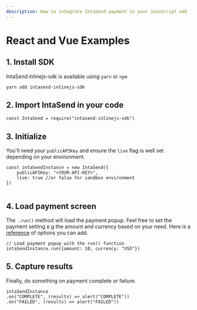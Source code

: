 ```yaml
---
description: How to integrate IntaSend payment in your JavaScript web framework.
---
```


# React and Vue Examples

## 1. Install SDK

IntaSend inlinejs-sdk is available using `yarn` or `npm`

```
yarn add intasend-inlinejs-sdk
```

## 2. Import IntaSend in your code

```
const IntaSend = require("intasend-inlinejs-sdk")
```

## 3. Initialize

You'll need your `publicAPIKey` and ensure the `live` flag is well set depending on your environment.

```
const intaSendInstance = new IntaSend({
    publicAPIKey: "<YOUR-API-KEY>",
    live: true //or false for sandbox environment
})
    
```

## 4. Load payment screen

The` .run()` method will load the payment popup. Feel free to set the payment setting e.g the amount and currency based on your need. Here is a [reference](../payment-data-parameters.md) of options you can add.

```
// Load payment popup with the run() function
intaSendInstance.run({amount: 10, currency: "USD"})
```

## 5. Capture results

Finally, do something on payment complete or failure.

```
intaSendInstance
.on("COMPLETE", (results) => alert("COMPLETE"))
.on("FAILED", (results) => alert("FAILED"))
```
